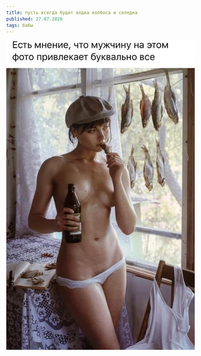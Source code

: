 ```yaml
---
title: пусть всегда будет водка колбоса и селедка
published: 27.07.2020
tags: бабы
---
```


![](/content/right.jpeg)
